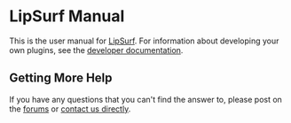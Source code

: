 # LipSurf Manual

This is the user manual for [LipSurf](https://www.lipsurf.com). For information about developing your own plugins, see the [developer documentation](https://docs.lipsurf.com).

## Getting More Help
If you have any questions that you can't find the answer to, please post on the [forums](https://discuss.lipsurf.com) or [contact us directly](https://www.lipsurf.com/contact).
